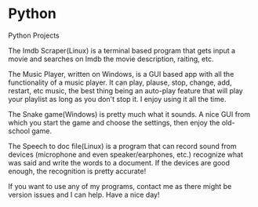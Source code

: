 # Python
Python Projects

The Imdb Scraper(Linux) is a terminal based program that gets input a movie and searches on Imdb the movie description, raiting, etc.

The Music Player, written on Windows, is a GUI based app with all the functionality of a music player. It can play, plause, stop, change, add, restart, etc music, the best thing being an auto-play feature that will play your playlist as long as you don't stop it. I enjoy using it all the time.

The Snake game(Windows) is pretty much what it sounds. A nice GUI from which you start the game and choose the settings, then enjoy the old-school game.

The Speech to doc file(Linux) is a program that can record sound from devices (microphone and even speaker/earphones, etc.) recognize what was said and write the words to a document. If the devices are good enough, the recognition is pretty accurate!

If you want to use any of my programs, contact me as there might be version issues and I can help. Have a nice day!

